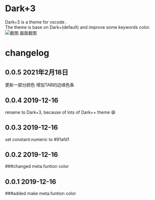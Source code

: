 # Dark+3
Dark+3 is a theme for vscode .  
The theme is base on Dark+(default) and improve some keywords color.
![截图](./screencap.png)
画面截图

# changelog

## 0.0.5 2021年2月18日
更新一部分颜色
增加TAB的边缘色条

## 0.0.4 2019-12-16
rename to Dark+3, because of lots of Dark++ theme 😄

## 0.0.3 2019-12-16
set constant.numeric to #91afd1

## 0.0.2 2019-12-16
###changed
meta.funtion color

## 0.0.1 2019-12-16
###added
make meta.funtion color
